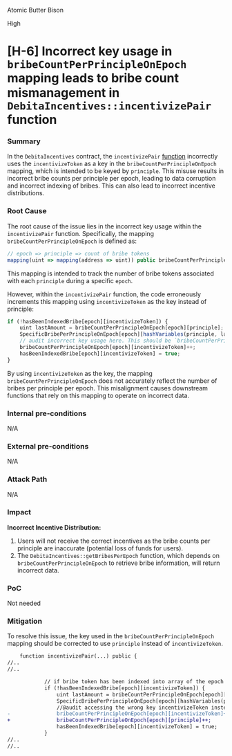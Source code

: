 Atomic Butter Bison

High

# [H-6] Incorrect key usage in `bribeCountPerPrincipleOnEpoch` mapping leads to bribe count mismanagement in `DebitaIncentives::incentivizePair` function

### Summary

In the `DebitaIncentives` contract, the `incentivizePair` [function](https://github.com/sherlock-audit/2024-11-debita-finance-v3/blob/main/Debita-V3-Contracts/contracts/DebitaIncentives.sol#L225) incorrectly uses the `incentivizeToken` as a key in the `bribeCountPerPrincipleOnEpoch` mapping, which is intended to be keyed by `principle`. This misuse results in incorrect bribe counts per principle per epoch, leading to data corruption and incorrect indexing of bribes. This can also lead to incorrect incentive distributions.

### Root Cause

The root cause of the issue lies in the incorrect key usage within the `incentivizePair` function. Specifically, the mapping `bribeCountPerPrincipleOnEpoch` is defined as:

```javascript
// epoch => principle => count of bribe tokens
mapping(uint => mapping(address => uint)) public bribeCountPerPrincipleOnEpoch;
```

This mapping is intended to track the number of bribe tokens associated with each `principle` during a specific `epoch`.

However, within the `incentivizePair` function, the code erroneously increments this mapping using `incentivizeToken` as the key instead of principle:

```javascript
if (!hasBeenIndexedBribe[epoch][incentivizeToken]) {
    uint lastAmount = bribeCountPerPrincipleOnEpoch[epoch][principle];
    SpecificBribePerPrincipleOnEpoch[epoch][hashVariables(principle, lastAmount)] = incentivizeToken;
    // audit incorrect key usage here. This should be `bribeCountPerPrincipleOnEpoch[epoch][principle];` instead as can be seen on the `lastAmount` line of code above
    bribeCountPerPrincipleOnEpoch[epoch][incentivizeToken]++;
    hasBeenIndexedBribe[epoch][incentivizeToken] = true;
}
```

By using `incentivizeToken` as the key, the mapping `bribeCountPerPrincipleOnEpoch` does not accurately reflect the number of bribes per principle per epoch. This misalignment causes downstream functions that rely on this mapping to operate on incorrect data.

### Internal pre-conditions

N/A

### External pre-conditions

N/A

### Attack Path

N/A

### Impact

**Incorrect Incentive Distribution:**
1. Users will not receive the correct incentives as the bribe counts per principle are inaccurate (potential loss of funds for users).
2. The `DebitaIncentives::getBribesPerEpoch` function, which depends on `bribeCountPerPrincipleOnEpoch` to retrieve bribe information, will return incorrect data.

### PoC

Not needed

### Mitigation

To resolve this issue, the key used in the `bribeCountPerPrincipleOnEpoch` mapping should be corrected to use `principle` instead of `incentivizeToken`.

```diff
    function incentivizePair(...) public {
//..
//..

            // if bribe token has been indexed into array of the epoch
            if (!hasBeenIndexedBribe[epoch][incentivizeToken]) {
                uint lastAmount = bribeCountPerPrincipleOnEpoch[epoch][principle];
                SpecificBribePerPrincipleOnEpoch[epoch][hashVariables(principle, lastAmount)] = incentivizeToken;
                //@audit accessing the wrong key incentivizeToken instead of principle
-               bribeCountPerPrincipleOnEpoch[epoch][incentivizeToken]++;
+               bribeCountPerPrincipleOnEpoch[epoch][principle]++;
                hasBeenIndexedBribe[epoch][incentivizeToken] = true;
            }
//..
//..
```